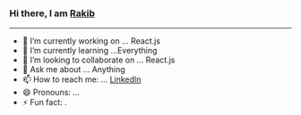 ### Hi there, I am [Rakib](https://za-portfolio.web.app/)

-------------------------------------------------
- 🔭 I’m currently working on ... React.js
- 🌱 I’m currently learning ...Everything
- 👯 I’m looking to collaborate on ... React.js
- 💬 Ask me about ... Anything 
- 📫 How to reach me: ... [LinkedIn](https://www.linkedin.com/in/md-rakib-hossen-2964b0157/)
- 😄 Pronouns: ...
- ⚡ Fun fact: .
